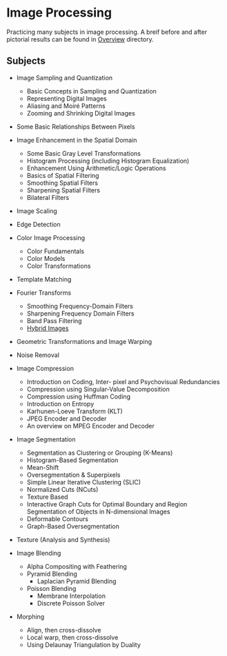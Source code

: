 # Image Processing

Practicing many subjects in image processing. A breif before and after pictorial results can be found in [Overview](https://github.com/AriaAdibi/ImageProcessing/tree/main/Overview) directory.

## Subjects
- Image Sampling and Quantization
    - Basic Concepts in Sampling and Quantization
    - Representing Digital Images
    - Aliasing and Moiré Patterns
    - Zooming and Shrinking Digital Images

- Some Basic Relationships Between Pixels

- Image Enhancement in the Spatial Domain
    - Some Basic Gray Level Transformations
    - Histogram Processing (including Histogram Equalization)
    - Enhancement Using Arithmetic/Logic Operations
    - Basics of Spatial Filtering
    - Smoothing Spatial Filters
    - Sharpening Spatial Filters
    - Bilateral Filters

- Image Scaling

- Edge Detection

- Color Image Processing
    - Color Fundamentals
    - Color Models
    - Color Transformations

- Template Matching

- Fourier Transforms
    - Smoothing Frequency-Domain Filters
    - Sharpening Frequency Domain Filters
    - Band Pass Filtering
    - [Hybrid Images](https://www.google.com/url?sa=t&rct=j&q=&esrc=s&source=web&cd=9&cad=rja&uact=8&ved=0ahUKEwjfwdbV6rLYAhUpAsAKHVamBasQFghFMAg&url=http%3A%2F%2Fcvcl.mit.edu%2Fhybrid%2FOlivaTorralb_Hybrid_Siggraph06.pdf&usg=AOvVaw38vZtzXRAaWKhHRkUGddd7)

- Geometric Transformations and Image Warping

- Noise Removal

- Image Compression
    - Introduction on Coding, Inter- pixel and Psychovisual Redundancies
    - Compression using Singular-Value Decomposition
    - Compression using Huffman Coding
    - Introduction on Entropy
    - Karhunen-Loeve Transform (KLT)
    - JPEG Encoder and Decoder
    - An overview on MPEG Encoder and Decoder

- Image Segmentation
    - Segmentation as Clustering or Grouping (K-Means)
    - Histogram-Based Segmentation
    - Mean-Shift
    - Oversegmentation & Superpixels
    - Simple Linear Iterative Clustering (SLIC)
    - Normalized Cuts (NCuts)
    - Texture Based
    - Interactive Graph Cuts for Optimal Boundary and Region Segmentation of Objects in N-dimensional Images
    - Deformable Contours
    - Graph-Based Oversegmentation

- Texture (Analysis and Synthesis)

- Image Blending
    - Alpha Compositing with Feathering
    - Pyramid Blending
        - Laplacian Pyramid Blending
    - Poisson Blending
        - Membrane Interpolation
        - Discrete Poisson Solver

- Morphing
    - Align, then cross-dissolve
    - Local warp, then cross-dissolve
    - Using Delaunay Triangulation by Duality

